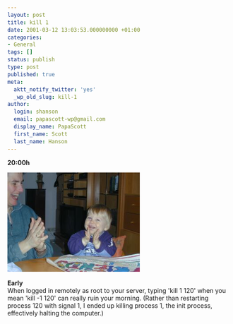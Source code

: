 ```yaml
---
layout: post
title: kill 1
date: 2001-03-12 13:03:53.000000000 +01:00
categories:
- General
tags: []
status: publish
type: post
published: true
meta:
  aktt_notify_twitter: 'yes'
  _wp_old_slug: kill-1
author:
  login: shanson
  email: papascott-wp@gmail.com
  display_name: PapaScott
  first_name: Scott
  last_name: Hanson
---
```

<p><b>20:00h</b></p>
<p><img src="/wordpress/wp-content/uploads/2001/03/clap.jpg" height="225" width="300" border="0" alt="clap.jpg: " /></p>
<p><b>Early</b><br />
When logged in remotely as root to your server, typing 'kill 1 120' when you mean 'kill -1 120' can really ruin your morning. (Rather than restarting process 120 with signal 1, I ended up killing process 1, the init process, effectively halting the computer.)</p>
